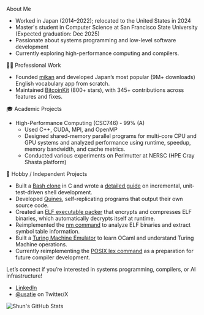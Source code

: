 About Me
- Worked in Japan (2014–2022); relocated to the United States in 2024
- Master's student in Computer Science at San Francisco State University (Expected graduation: Dec 2025)
- Passionate about systems programming and low-level software development
- Currently exploring high-performance computing and compilers.

🧑‍💼 Professional Work
- Founded [mikan](https://mikan.com) and developed Japan’s most popular (9M+ downloads) English vocabulary app from scratch.
- Maintained [BitcoinKit](https://github.com/yenom/BitcoinKit) (800+ stars), with 345+ contributions across features and fixes.

🎓 Academic Projects
- High-Performance Computing (CSC746) - 99% (A)
  - Used C++, CUDA, MPI, and OpenMP
  - Designed shared-memory parallel programs for multi-core CPU and GPU systems and analyzed performance using runtime, speedup, memory bandwidth, and cache metrics.
  - Conducted various experiments on Perlmutter at NERSC (HPE Cray Shasta platform)

🧪 Hobby / Independent Projects
- Built a [Bash clone](https://github.com/usatie/minishell/) in C and wrote a [detailed guide](https://usatie.notion.site/minishell-29921d3ea13447ad897349acd5733d5e) on incremental, unit-test-driven shell development.
- Developed [Quines](https://github.com/usatie/dr-quine), self-replicating programs that output their own source code.
- Created an [ELF executable packer](https://github.com/usatie/woody_woodpacker) that encrypts and compresses ELF binaries, which automatically decrypts itself at runtime.
- Reimplemented the [nm command](https://github.com/usatie/ft_nm) to analyze ELF binaries and extract symbol table information.
- Built a [Turing Machine Emulator](https://github.com/usatie/ft_turing) to learn OCaml and understand Turing Machine operations.
- Currently reimplementing the [POSIX lex command](https://github.com/usatie/ft_lex) as a preparation for future compiler development.

Let’s connect if you’re interested in systems programming, compilers, or AI infrastructure!
- [LinkedIn](https://www.linkedin.com/in/usatie/)
- [@usatie](https://x.com/usatie) on Twitter/X

![Shun's GitHub Stats](https://github-readme-stats.vercel.app/api?username=usatie&show_icons=true&theme=tokyonight)
